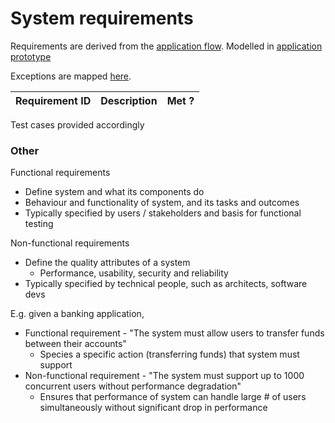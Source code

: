 
# System requirements

Requirements are derived from the [application flow](../diagrams/application_flow.png). Modelled in [application prototype](https://www.figma.com/proto/IFupHdMiKBGwpyWTNasSc0/Waffle-Cooker?type=design&node-id=1-3&t=SekCsurbLaWEVJ7G-1&scaling=min-zoom&page-id=0%3A1&starting-point-node-id=1%3A3)


Exceptions are mapped [here](../exceptions/README.md).

| Requirement ID  | Description                               | Met ? |
|-----------------|-------------------------------------------|-------|


Test cases provided accordingly

### Other

Functional requirements

- Define system and what its components do
- Behaviour and functionality of system, and its tasks and outcomes
- Typically specified by users / stakeholders and basis for functional testing

Non-functional requirements

- Define the quality attributes of a system
    - Performance, usability, security and reliability
- Typically specified by technical people, such as architects, software devs

E.g. given a banking application,

- Functional requirement - "The system must allow users to transfer funds between their accounts"
    - Species a specific action (transferring funds) that system must support
- Non-functional requirement - "The system must support up to 1000 concurrent users without performance degradation"
    - Ensures that performance of system can handle large # of users simultaneously without significant drop in performance

